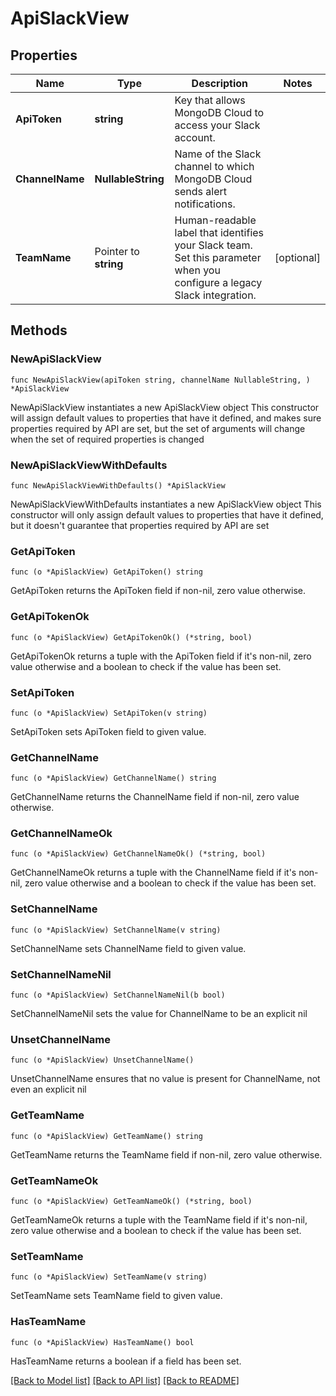 # ApiSlackView

## Properties

Name | Type | Description | Notes
------------ | ------------- | ------------- | -------------
**ApiToken** | **string** | Key that allows MongoDB Cloud to access your Slack account. | 
**ChannelName** | **NullableString** | Name of the Slack channel to which MongoDB Cloud sends alert notifications. | 
**TeamName** | Pointer to **string** | Human-readable label that identifies your Slack team. Set this parameter when you configure a legacy Slack integration. | [optional] 

## Methods

### NewApiSlackView

`func NewApiSlackView(apiToken string, channelName NullableString, ) *ApiSlackView`

NewApiSlackView instantiates a new ApiSlackView object
This constructor will assign default values to properties that have it defined,
and makes sure properties required by API are set, but the set of arguments
will change when the set of required properties is changed

### NewApiSlackViewWithDefaults

`func NewApiSlackViewWithDefaults() *ApiSlackView`

NewApiSlackViewWithDefaults instantiates a new ApiSlackView object
This constructor will only assign default values to properties that have it defined,
but it doesn't guarantee that properties required by API are set

### GetApiToken

`func (o *ApiSlackView) GetApiToken() string`

GetApiToken returns the ApiToken field if non-nil, zero value otherwise.

### GetApiTokenOk

`func (o *ApiSlackView) GetApiTokenOk() (*string, bool)`

GetApiTokenOk returns a tuple with the ApiToken field if it's non-nil, zero value otherwise
and a boolean to check if the value has been set.

### SetApiToken

`func (o *ApiSlackView) SetApiToken(v string)`

SetApiToken sets ApiToken field to given value.


### GetChannelName

`func (o *ApiSlackView) GetChannelName() string`

GetChannelName returns the ChannelName field if non-nil, zero value otherwise.

### GetChannelNameOk

`func (o *ApiSlackView) GetChannelNameOk() (*string, bool)`

GetChannelNameOk returns a tuple with the ChannelName field if it's non-nil, zero value otherwise
and a boolean to check if the value has been set.

### SetChannelName

`func (o *ApiSlackView) SetChannelName(v string)`

SetChannelName sets ChannelName field to given value.


### SetChannelNameNil

`func (o *ApiSlackView) SetChannelNameNil(b bool)`

 SetChannelNameNil sets the value for ChannelName to be an explicit nil

### UnsetChannelName
`func (o *ApiSlackView) UnsetChannelName()`

UnsetChannelName ensures that no value is present for ChannelName, not even an explicit nil
### GetTeamName

`func (o *ApiSlackView) GetTeamName() string`

GetTeamName returns the TeamName field if non-nil, zero value otherwise.

### GetTeamNameOk

`func (o *ApiSlackView) GetTeamNameOk() (*string, bool)`

GetTeamNameOk returns a tuple with the TeamName field if it's non-nil, zero value otherwise
and a boolean to check if the value has been set.

### SetTeamName

`func (o *ApiSlackView) SetTeamName(v string)`

SetTeamName sets TeamName field to given value.

### HasTeamName

`func (o *ApiSlackView) HasTeamName() bool`

HasTeamName returns a boolean if a field has been set.


[[Back to Model list]](../README.md#documentation-for-models) [[Back to API list]](../README.md#documentation-for-api-endpoints) [[Back to README]](../README.md)


